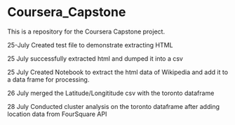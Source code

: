 # Coursera_Capstone
This is a repository for the Coursera Capstone project.
















25-July Created test file to demonstrate extracting HTML

25 July successfully extracted html and dumped it into a csv

25 July Created Notebook to extract the html data of Wikipedia and add it to a data frame for processing.

26 July merged the Latitude/Longititude csv with the toronto dataframe

28 July Conducted cluster analysis on the toronto dataframe after adding location data from FourSquare API
